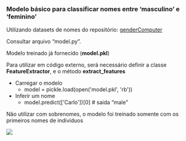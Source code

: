 ### Modelo básico para classificar nomes entre ‘masculino’ e ‘feminino’

Utilizando datasets de nomes do repositório: [genderComputer](https://github.com/tue-mdse/genderComputer/tree/master/nameLists)

Consultar arquivo “model.py”.

Modelo treinado já fornecido (**model.pkl**)

Para utilizar em código externo, será necessário definir a classe **FeatureExtractor**, e o método **extract\_features**

*   Carregar o modelo
    *   model = pickle.load(open('model.pkl', 'rb'))
*   Inferir um nome
    *   model.predict(\['Carlo'\])\[0\] # saida “male”

Não utilizar com sobrenomes, o modelo foi treinado somente com os primeiros nomes de indivíduos

![](https://github.com/cnmoro/GenderDetectorByName/blob/master/pipe.png?raw=true)